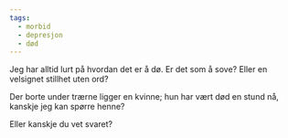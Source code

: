 ```yaml
---
tags:
  - morbid
  - depresjon
  - død
---
```

Jeg har alltid lurt på hvordan det er å dø.
Er det som å sove?
Eller en velsignet stillhet uten ord?

Der borte under trærne ligger en kvinne;
hun har vært død en stund nå,
kanskje jeg kan spørre henne?

Eller kanskje du vet svaret?

